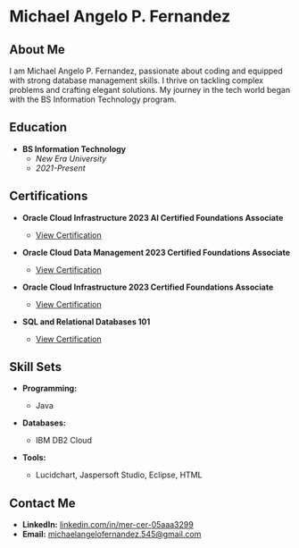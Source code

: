 # Michael Angelo P. Fernandez

## About Me

I am Michael Angelo P. Fernandez, passionate about coding and equipped with strong database management skills. I thrive on tackling complex problems and crafting elegant solutions. My journey in the tech world began with the BS Information Technology program.

## Education

- **BS Information Technology**
  - *New Era University*
  - *2021-Present*

## Certifications

- **Oracle Cloud Infrastructure 2023 AI Certified Foundations Associate**
  - [View Certification](https://catalog-education.oracle.com/pls/certview/sharebadge?id=D33614317A1563DBE687A89574FA94F57BBD1C8BFA60AA5EE5FF029A344F22EE)

- **Oracle Cloud Data Management 2023 Certified Foundations Associate**
  - [View Certification](https://catalog-education.oracle.com/pls/certview/sharebadge?id=6AEFC927718C085EA35BDFC1C210740CF08539A3AF43B4A5711C6D3EEC1A2E68)

- **Oracle Cloud Infrastructure 2023 Certified Foundations Associate**
  - [View Certification](https://catalog-education.oracle.com/pls/certview/sharebadge?id=5E6E16A94080ADEF3BF7E35DC8A16ED253DA9279280F4678DC08CCB3E1B1EE2C)

- **SQL and Relational Databases 101**
  - [View Certification](https://courses.cognitiveclass.ai/certificates/588a392f46ea47abba04f1e6c77298f4)

## Skill Sets

- **Programming:**
  - Java

- **Databases:**
  - IBM DB2 Cloud

- **Tools:**
  - Lucidchart, Jaspersoft Studio, Eclipse, HTML

## Contact Me

- **LinkedIn:** [linkedin.com/in/mer-cer-05aaa3299](https://www.linkedin.com/in/mer-cer-05aaa3299)
- **Email:** [michaelangelofernandez.545@gmail.com](mailto:michaelangelofernandez.545@gmail.com)
